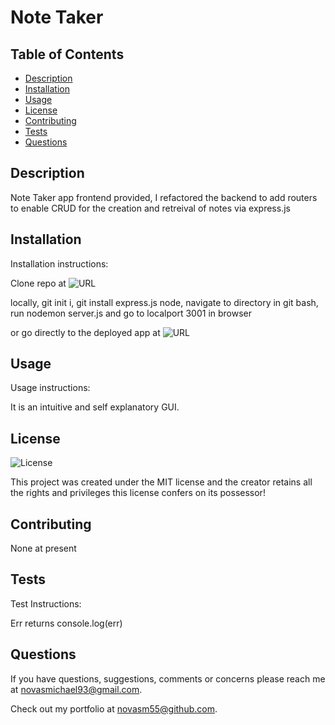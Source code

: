 # Note Taker

## Table of Contents

* [Description](#description)
* [Installation](#installation)
* [Usage](#usage)
* [License](#license)
* [Contributing](#contributing)
* [Tests](#tests)
* [Questions](#questions)

## Description 

Note Taker app frontend provided, I refactored the backend to add routers to enable CRUD for the creation and retreival of notes via express.js

## Installation

Installation instructions:

Clone repo at
![URL](https://github.com/novasm55/Note-Taker)


locally, git init i, git install express.js node, navigate to directory in git bash, run nodemon server.js and go to localport 3001 in browser

or go directly to the deployed app at 
![URL](https://note-taker-novas.herokuapp.com/)

## Usage

Usage instructions:

It is an intuitive and self explanatory GUI.

## License


  
  ![License](https://img.shields.io/badge/license-MIT-red.svg)

  This project was created under the MIT license and the creator retains all the rights and privileges this license confers on its possessor!

## Contributing

None at present

## Tests

Test Instructions:

Err returns console.log(err)

## Questions

If you have questions, suggestions, comments or concerns please reach me at novasmichael93@gmail.com. 

Check out my portfolio at novasm55@github.com.